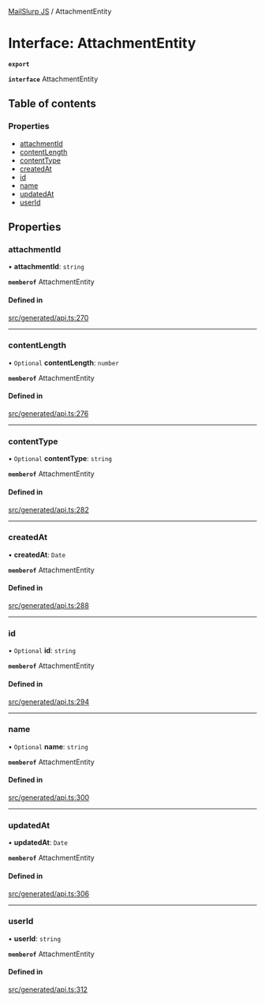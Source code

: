 [MailSlurp JS](../README.md) / AttachmentEntity

# Interface: AttachmentEntity

**`export`**

**`interface`** AttachmentEntity

## Table of contents

### Properties

- [attachmentId](AttachmentEntity.md#attachmentid)
- [contentLength](AttachmentEntity.md#contentlength)
- [contentType](AttachmentEntity.md#contenttype)
- [createdAt](AttachmentEntity.md#createdat)
- [id](AttachmentEntity.md#id)
- [name](AttachmentEntity.md#name)
- [updatedAt](AttachmentEntity.md#updatedat)
- [userId](AttachmentEntity.md#userid)

## Properties

### attachmentId

• **attachmentId**: `string`

**`memberof`** AttachmentEntity

#### Defined in

[src/generated/api.ts:270](https://github.com/mailslurp/mailslurp-client/blob/5a5ba59/src/generated/api.ts#L270)

___

### contentLength

• `Optional` **contentLength**: `number`

**`memberof`** AttachmentEntity

#### Defined in

[src/generated/api.ts:276](https://github.com/mailslurp/mailslurp-client/blob/5a5ba59/src/generated/api.ts#L276)

___

### contentType

• `Optional` **contentType**: `string`

**`memberof`** AttachmentEntity

#### Defined in

[src/generated/api.ts:282](https://github.com/mailslurp/mailslurp-client/blob/5a5ba59/src/generated/api.ts#L282)

___

### createdAt

• **createdAt**: `Date`

**`memberof`** AttachmentEntity

#### Defined in

[src/generated/api.ts:288](https://github.com/mailslurp/mailslurp-client/blob/5a5ba59/src/generated/api.ts#L288)

___

### id

• `Optional` **id**: `string`

**`memberof`** AttachmentEntity

#### Defined in

[src/generated/api.ts:294](https://github.com/mailslurp/mailslurp-client/blob/5a5ba59/src/generated/api.ts#L294)

___

### name

• `Optional` **name**: `string`

**`memberof`** AttachmentEntity

#### Defined in

[src/generated/api.ts:300](https://github.com/mailslurp/mailslurp-client/blob/5a5ba59/src/generated/api.ts#L300)

___

### updatedAt

• **updatedAt**: `Date`

**`memberof`** AttachmentEntity

#### Defined in

[src/generated/api.ts:306](https://github.com/mailslurp/mailslurp-client/blob/5a5ba59/src/generated/api.ts#L306)

___

### userId

• **userId**: `string`

**`memberof`** AttachmentEntity

#### Defined in

[src/generated/api.ts:312](https://github.com/mailslurp/mailslurp-client/blob/5a5ba59/src/generated/api.ts#L312)
